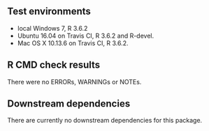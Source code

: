 
## Test environments
* local Windows 7, R 3.6.2
* Ubuntu 16.04 on Travis CI, R 3.6.2 and R-devel.
* Mac OS X 10.13.6 on Travis CI, R 3.6.2.

## R CMD check results
There were no ERRORs, WARNINGs or NOTEs.

## Downstream dependencies
There are currently no downstream dependencies for this package.
